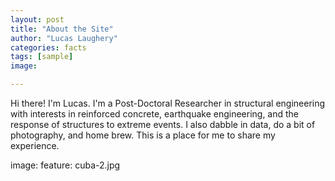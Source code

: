```yaml
---
layout: post
title: "About the Site"
author: "Lucas Laughery"
categories: facts
tags: [sample]
image:

---
```


Hi there! I'm Lucas. I'm a Post-Doctoral Researcher in structural engineering with interests in reinforced concrete, earthquake engineering, and the response of structures to extreme events. I also dabble in data, do a bit of photography, and home brew. This is a place for me to share my experience.

image:
  feature: cuba-2.jpg

